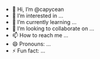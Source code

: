 - 👋 Hi, I’m @capycean
- 👀 I’m interested in ...
- 🌱 I’m currently learning ...
- 💞️ I’m looking to collaborate on ...
- 📫 How to reach me ...
- 😄 Pronouns: ...
- ⚡ Fun fact: ...

<!---
capycean/capycean is a ✨ special ✨ repository because its `README.md` (this file) appears on your GitHub profile.
You can click the Preview link to take a look at your changes.
--->
